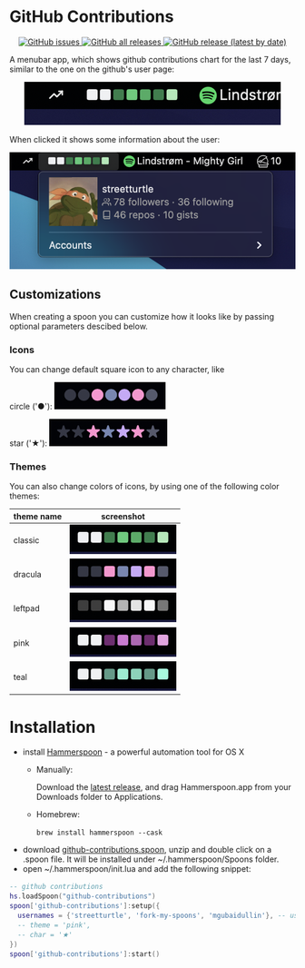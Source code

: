 # GitHub Contributions

<p align="center">
   <a href="https://github.com/fork-my-spoons/github-contributions.spoon/issues">
    <img alt="GitHub issues" src="https://img.shields.io/github/issues/fork-my-spoons/github-contributions.spoon">
  </a>
  <a href="https://github.com/fork-my-spoons/github-contributions.spoon/releases">
    <img alt="GitHub all releases" src="https://img.shields.io/github/downloads/fork-my-spoons/github-contributions.spoon/total">
  </a>
  <a href="https://github.com/fork-my-spoons/github-contributions.spoon/releases">
   <img alt="GitHub release (latest by date)" src="https://img.shields.io/github/v/release/fork-my-spoons/github-contributions.spoon">
  </a>
</p>

A menubar app, which shows github contributions chart for the last 7 days, similar to the one on the github's user page:

<p align="center">
  <img alt="screenshot1" src="https://github.com/fork-my-spoons/github-contributions.spoon/raw/main/screenshots/screenshot1.png">
</p>

When clicked it shows some information about the user:

<p align="center">
  <img alt="screenshot2" src="https://github.com/fork-my-spoons/github-contributions.spoon/raw/main/screenshots/screenshot2.png">
</p>


## Customizations

When creating a spoon you can customize how it looks like by passing optional parameters descibed below.

### Icons

You can change default square icon to any character, like 

circle ('●'): <img alt="classic" src="https://github.com/fork-my-spoons/github-contributions.spoon/raw/main/screenshots/circles.png">

star ('★'): <img alt="classic" src="https://github.com/fork-my-spoons/github-contributions.spoon/raw/main/screenshots/stars.png">

### Themes

You can also change colors of icons, by using one of the following color themes:

| theme name | screenshot |
|---|---|
| classic | <img alt="classic" src="https://github.com/fork-my-spoons/github-contributions.spoon/raw/main/screenshots/classic.png">|
| dracula | <img alt="dracula" src="https://github.com/fork-my-spoons/github-contributions.spoon/raw/main/screenshots/dracula.png">|
| leftpad | <img alt="leftpad" src="https://github.com/fork-my-spoons/github-contributions.spoon/raw/main/screenshots/leftpad.png">|
| pink | <img alt="pink" src="https://github.com/fork-my-spoons/github-contributions.spoon/raw/main/screenshots/pink.png">|
| teal | <img alt="teal" src="https://github.com/fork-my-spoons/github-contributions.spoon/raw/main/screenshots/teal.png">|


# Installation

- install [Hammerspoon](http://www.hammerspoon.org/) - a powerful automation tool for OS X
   - Manually:

      Download the [latest release](https://github.com/Hammerspoon/hammerspoon/releases/latest), and drag Hammerspoon.app from your Downloads folder to Applications.
   - Homebrew:

      ```brew install hammerspoon --cask```
 - download [github-contributions.spoon](https://github.com/fork-my-spoons/github-contributions.spoon/releases/latest/download/github-contributions.spoon.zip), unzip and double click on a .spoon file. It will be installed under ~/.hammerspoon/Spoons folder.
 - open ~/.hammerspoon/init.lua and add the following snippet:

```lua
-- github contributions
hs.loadSpoon("github-contributions")
spoon['github-contributions']:setup({
  usernames = {'streetturtle', 'fork-my-spoons', 'mgubaidullin'}, -- use one or multiple accounts
  -- theme = 'pink',
  -- char = '★'
})
spoon['github-contributions']:start()
```

